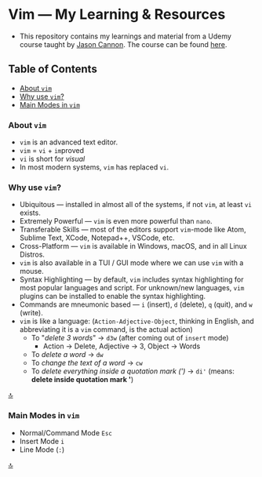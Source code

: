 # Vim &mdash; My Learning & Resources

- This repository contains my learnings and material from a Udemy course taught by [Jason Cannon](https://www.linkedin.com/in/jasonacannon/). The course can be found [here](https://www.udemy.com/course/vim-commands-cheat-sheet/).

## Table of Contents

- [About `vim`](#about-vim)
- [Why use `vim`?](#why-use-vim)
- [Main Modes in `vim`](#main-modes-in-vim)

### About `vim`

- `vim` is an advanced text editor.
- `vim` = `vi` + `im`proved
- `vi` is short for *visual*
- In most modern systems, `vim` has replaced `vi`.

### Why use `vim`?

- Ubiquitous &mdash; installed in almost all of the systems, if not `vim`, at least `vi` exists.
- Extremely Powerful &mdash; `vim` is even more powerful than `nano`.
- Transferable Skills &mdash; most of the editors support `vim`-mode like Atom, Sublime Text, XCode, Notepad++, VSCode, etc.
- Cross-Platform &mdash; `vim` is available in Windows, macOS, and in all Linux Distros.
- `vim` is also available in a TUI / GUI mode where we can use `vim` with a mouse.
- Syntax Highlighting &mdash; by default, `vim` includes syntax highlighting for most popular languages and script. For unknown/new languages, `vim` plugins can be installed to enable the syntax highlighting.
- Commands are mneumonic based &mdash; `i` (insert), `d` (delete), `q` (quit), and `w` (write).
- `vim` is like a language: (`Action-Adjective-Object`, thinking in English, and abbreviating it is a `vim` command, is the actual action)
  - To "*delete 3 words*" -> `d3w` (after coming out of `insert` mode)
    - Action -> Delete, Adjective -> 3, Object -> Words
  - To *delete a word* -> `dw`
  - To *change the text of a word* -> `cw`
  - To *delete everything inside a quotation mark (')* -> `di'` (means: **delete inside quotation mark '**)

[:top:](#table-of-contents)

### Main Modes in `vim`

- Normal/Command Mode `Esc`
- Insert Mode `i`
- Line Mode (`:`)

[:top:](#table-of-contents)
